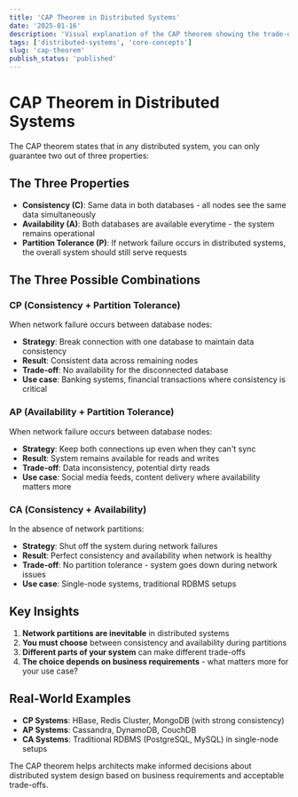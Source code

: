 ```yaml
---
title: 'CAP Theorem in Distributed Systems'
date: '2025-01-16'
description: 'Visual explanation of the CAP theorem showing the trade-offs between Consistency, Availability, and Partition tolerance in distributed database systems'
tags: ['distributed-systems', 'core-concepts']
slug: 'cap-theorem'
publish_status: 'published'
---
```


# CAP Theorem in Distributed Systems

The CAP theorem states that in any distributed system, you can only guarantee two out of three properties:

## The Three Properties

- **Consistency (C)**: Same data in both databases - all nodes see the same data simultaneously
- **Availability (A)**: Both databases are available everytime - the system remains operational
- **Partition Tolerance (P)**: If network failure occurs in distributed systems, the overall system should still serve requests

## The Three Possible Combinations

### CP (Consistency + Partition Tolerance)

When network failure occurs between database nodes:

- **Strategy**: Break connection with one database to maintain data consistency
- **Result**: Consistent data across remaining nodes
- **Trade-off**: No availability for the disconnected database
- **Use case**: Banking systems, financial transactions where consistency is critical

### AP (Availability + Partition Tolerance)

When network failure occurs between database nodes:

- **Strategy**: Keep both connections up even when they can't sync
- **Result**: System remains available for reads and writes
- **Trade-off**: Data inconsistency, potential dirty reads
- **Use case**: Social media feeds, content delivery where availability matters more

### CA (Consistency + Availability)

In the absence of network partitions:

- **Strategy**: Shut off the system during network failures
- **Result**: Perfect consistency and availability when network is healthy
- **Trade-off**: No partition tolerance - system goes down during network issues
- **Use case**: Single-node systems, traditional RDBMS setups

## Key Insights

1. **Network partitions are inevitable** in distributed systems
2. **You must choose** between consistency and availability during partitions
3. **Different parts of your system** can make different trade-offs
4. **The choice depends on business requirements** - what matters more for your use case?

## Real-World Examples

- **CP Systems**: HBase, Redis Cluster, MongoDB (with strong consistency)
- **AP Systems**: Cassandra, DynamoDB, CouchDB
- **CA Systems**: Traditional RDBMS (PostgreSQL, MySQL) in single-node setups

The CAP theorem helps architects make informed decisions about distributed system design based on business requirements and acceptable trade-offs.
